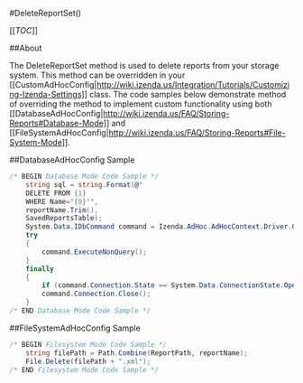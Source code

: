 #DeleteReportSet()

[[_TOC_]]

##About

The DeleteReportSet method is used to delete reports from your storage system. This method can be overridden in your [[CustomAdHocConfig|http://wiki.izenda.us/Integration/Tutorials/Customizing-Izenda-Settings]] class. The code samples below demonstrate method of overriding the method to implement custom functionality using both [[DatabaseAdHocConfig|http://wiki.izenda.us/FAQ/Storing-Reports#Database-Mode]] and [[FileSystemAdHocConfig|http://wiki.izenda.us/FAQ/Storing-Reports#File-System-Mode]].

##DatabaseAdHocConfig Sample

```csharp
/* BEGIN Database Mode Code Sample */
    string sql = string.Format(@"
    DELETE FROM {1}
    WHERE Name='{0}'",
    reportName.Trim(),
    SavedReportsTable);
    System.Data.IDbCommand command = Izenda.AdHoc.AdHocContext.Driver.CreateCommand(sql);
    try
    {
        command.ExecuteNonQuery();
    }
    finally
    {
        if (command.Connection.State == System.Data.ConnectionState.Open)
        command.Connection.Close();
    }
/* END Database Mode Code Sample */
```

##FileSystemAdHocConfig Sample

```csharp
/* BEGIN Filesystem Mode Code Sample */
    string filePath = Path.Combine(ReportPath, reportName);
    File.Delete(filePath + ".xml");
/* END Filesystem Mode Code Sample */
```